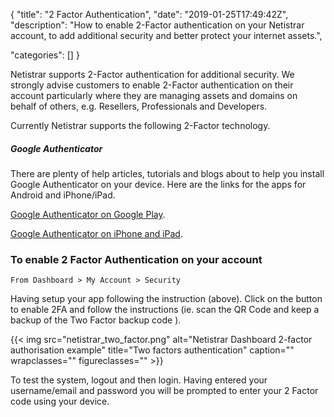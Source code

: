 {
"title": "2 Factor Authentication",
"date": "2019-01-25T17:49:42Z",
"description": "How to enable 2-Factor authentication on your Netistrar account, to add additional security and better protect your internet assets.",

"categories": []
}

    
Netistrar supports 2-Factor authentication for additional security.  We strongly advise customers to enable 2-Factor authentication on their account particularly where they are managing assets and domains on behalf of others, e.g. Resellers, Professionals and Developers.

Currently Netistrar supports the following 2-Factor technology.

##### Google Authenticator

There are plenty of help articles, tutorials and blogs about to help you install Google Authenticator on your device.  Here are the links for the apps for Android and iPhone/iPad.

[Google Authenticator on Google Play](https://play.google.com/store/apps/details?id=com.google.android.apps.authenticator2&hl=en_GB).

[Google Authenticator on iPhone and iPad](https://itunes.apple.com/gb/app/google-authenticator/id388497605?mt=8).


### To enable 2 Factor Authentication on your account

    From Dashboard > My Account > Security
    
Having setup your app following the instruction (above).  Click on the button to enable 2FA and follow the instructions (ie. scan the QR Code and keep a backup of the Two Factor backup code ). 


{{< img src="netistrar_two_factor.png" alt="Netistrar Dashboard 2-factor authorisation example" title="Two factors authentication" caption="" wrapclasses="" figureclasses="" >}}

To test the system, logout and then login.  Having entered your username/email and password you will be prompted to enter your 2 Factor code using your device.
